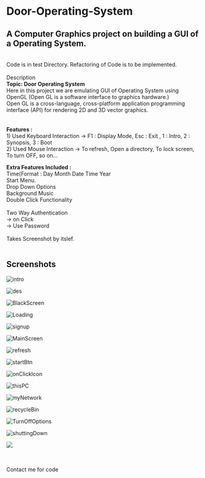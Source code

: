 # Door-Operating-System
<h2>A Computer Graphics project on building a GUI of a Operating System.</h2>
<br>
Code is in test Directory.
Refactoring of Code is to be implemented.
<br><br>
Description<br>
<b>Topic: Door Operating System</b><br>
Here in this project we are emulating GUI of Operating System using OpenGL (Open GL is a software interface to graphics hardware.)<br>
Open GL is a cross-language, cross-platform application programming interface (API) for rendering 2D and 3D vector graphics.<br>
<br><br>
<b>Features :</b><br>
            1) Used Keyboard Interaction -> F1 : Display Mode, Esc : Exit , 1 : Intro, 2 : Synopsis, 3 : Boot<br>
            2) Used Mouse Interaction -> To refresh, Open a directory, To lock screen, To turn OFF, so on...

<b>Extra Features Included :</b> <br>
          Time(Format : Day Month Date Time Year <br>
          Start Menu.<br>
          Drop Down Options<br>
          Background Music<br>
          Double Click Functionality<br><br>
          Two Way Authentication<br>
              -> on Click<br>
              -> Use Password<br><br>
          Takes Screenshot by itslef.<br><br>

## Screenshots
![intro](https://user-images.githubusercontent.com/91725049/170389978-4bb6338f-0045-489b-ab1c-7fa4e092169f.jpg)

![des](https://user-images.githubusercontent.com/91725049/170389329-b2365796-fa3c-4e2b-b4ab-63204127ce02.jpeg)

![BlackScreen](https://user-images.githubusercontent.com/91725049/170389964-1b2d6036-f33e-407c-bea0-b04d85e425ff.jpg)

![Loading](https://user-images.githubusercontent.com/91725049/170390033-372050d9-5bef-4e5e-85a1-812654b9b07f.jpg)

![signup](https://user-images.githubusercontent.com/91725049/170390039-be41ad5e-8eaa-4a2c-9efb-c56cbe9046e9.jpg)

![MainScreen](https://user-images.githubusercontent.com/91725049/170390049-984280f9-d78c-4121-8563-3ee2da743934.jpg)

![refresh](https://user-images.githubusercontent.com/91725049/170390099-4903212b-0220-4247-87ca-e59bc232288f.jpg)

![startBtn](https://user-images.githubusercontent.com/91725049/170390198-1fd4615c-30c7-4162-8375-044f68c1a57f.jpg)

![onClickIcon](https://user-images.githubusercontent.com/91725049/170390126-82667b8b-4ce8-4311-8be6-18527edf1c74.jpg)

![thisPC](https://user-images.githubusercontent.com/91725049/170390137-e2366794-bad1-4a83-8a8e-613dd0a9fd8e.jpg)

![myNetwork](https://user-images.githubusercontent.com/91725049/170390152-ffaffb8e-f644-49b7-8032-41057f37783a.jpg)

![recycleBin](https://user-images.githubusercontent.com/91725049/170390163-a36f0fac-9abc-43b3-b03b-31b9ce958470.jpg)

![TurnOffOptions](https://user-images.githubusercontent.com/91725049/170390171-5ae839d9-c771-4550-9fce-f6c0a75b6fbc.jpg)

![shuttingDown](https://user-images.githubusercontent.com/91725049/170390180-bf3d6848-4cf8-4fae-85c0-11bbdb2f5ef5.jpg)

[![](https://visitcount.itsvg.in/api?id=akash-l-m&label=Profile%20Views&color=10&icon=5&pretty=false)](https://visitcount.itsvg.in)

<br><br>
Contact me for code
